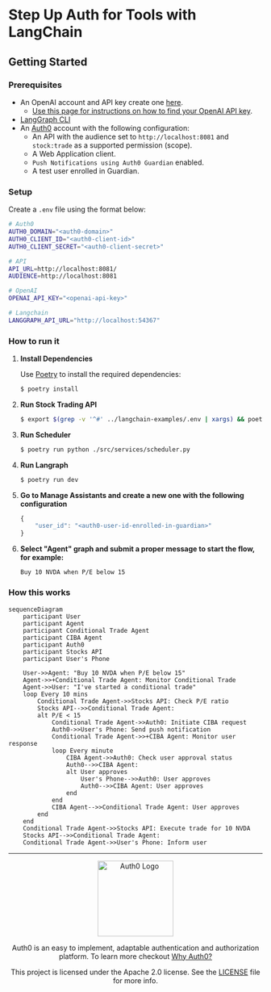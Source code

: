 # Step Up Auth for Tools with LangChain

## Getting Started

### Prerequisites

- An OpenAI account and API key create one [here](https://platform.openai.com).
  - [Use this page for instructions on how to find your OpenAI API key](https://help.openai.com/en/articles/4936850-where-do-i-find-my-openai-api-key).
- [LangGraph CLI](https://langchain-ai.github.io/langgraph/cloud/reference/cli/)
- An [Auth0](https://manage.auth0.com/) account with the following configuration:
  - An API with the audience set to `http://localhost:8081` and `stock:trade` as a supported permission (scope).
  - A Web Application client.
  - `Push Notifications using Auth0 Guardian` enabled.
  - A test user enrolled in Guardian.

### Setup

Create a `.env` file using the format below:

```sh
# Auth0
AUTH0_DOMAIN="<auth0-domain>"
AUTH0_CLIENT_ID="<auth0-client-id>"
AUTH0_CLIENT_SECRET="<auth0-client-secret>"

# API
API_URL=http://localhost:8081/
AUDIENCE=http://localhost:8081

# OpenAI
OPENAI_API_KEY="<openai-api-key>"

# Langchain
LANGGRAPH_API_URL="http://localhost:54367"
```

### How to run it

1.  **Install Dependencies**

    Use [Poetry](https://python-poetry.org/) to install the required dependencies:

    ```sh
    $ poetry install
    ```

2.  **Run Stock Trading API**

    ```sh
    $ export $(grep -v '^#' ../langchain-examples/.env | xargs) && poetry install --project ../sample-api && poetry run --project ../sample-api python ../sample-api/app.py
    ```

3.  **Run Scheduler**

    ```sh
    $ poetry run python ./src/services/scheduler.py
    ```

4.  **Run Langraph**

    ```sh
    $ poetry run dev
    ```

5.  **Go to Manage Assistants and create a new one with the following configuration**

    ```js
    {
        "user_id": "<auth0-user-id-enrolled-in-guardian>"
    }
    ```

6.  **Select "Agent" graph and submit a proper message to start the flow, for example:**

    ```
    Buy 10 NVDA when P/E below 15
    ```

### How this works

```mermaid
sequenceDiagram
    participant User
    participant Agent
    participant Conditional Trade Agent
    participant CIBA Agent
    participant Auth0
    participant Stocks API
    participant User's Phone

    User->>Agent: "Buy 10 NVDA when P/E below 15"
    Agent->>+Conditional Trade Agent: Monitor Conditional Trade
    Agent->>User: "I've started a conditional trade"
    loop Every 10 mins
        Conditional Trade Agent->>Stocks API: Check P/E ratio
        Stocks API-->>Conditional Trade Agent:
        alt P/E < 15
            Conditional Trade Agent->>Auth0: Initiate CIBA request
            Auth0->>User's Phone: Send push notification
            Conditional Trade Agent->>+CIBA Agent: Monitor user response
            loop Every minute
                CIBA Agent->>Auth0: Check user approval status
                Auth0-->>CIBA Agent:
                alt User approves
                    User's Phone-->>Auth0: User approves
                    Auth0-->>CIBA Agent: User approves
                end
            end
            CIBA Agent-->>Conditional Trade Agent: User approves
        end
    end
    Conditional Trade Agent->>Stocks API: Execute trade for 10 NVDA
    Stocks API-->>Conditional Trade Agent:
    Conditional Trade Agent->>User's Phone: Inform user
```

---

<p align="center">
  <picture>
    <source media="(prefers-color-scheme: light)" srcset="https://cdn.auth0.com/website/sdks/logos/auth0_light_mode.png"   width="150">
    <source media="(prefers-color-scheme: dark)" srcset="https://cdn.auth0.com/website/sdks/logos/auth0_dark_mode.png" width="150">
    <img alt="Auth0 Logo" src="https://cdn.auth0.com/website/sdks/logos/auth0_light_mode.png" width="150">
  </picture>
</p>
<p align="center">Auth0 is an easy to implement, adaptable authentication and authorization platform. To learn more checkout <a href="https://auth0.com/why-auth0">Why Auth0?</a></p>
<p align="center">
This project is licensed under the Apache 2.0 license. See the <a href="/LICENSE"> LICENSE</a> file for more info.</p>
